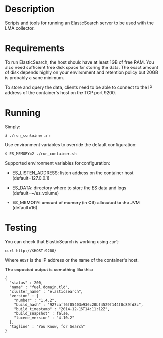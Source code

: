# Description

Scripts and tools for running an ElasticSearch server to be used with the LMA
collector.

# Requirements

To run ElasticSearch, the host should have at least 1GB of free RAM. You also
need sufficient free disk space for storing the data. The exact amount of disk
depends highly on your environment and retention policy but 20GB is probably a
sane minimum.

To store and query the data, clients need to be able to connect to the IP
address of the container's host on the TCP port 9200.

# Running

Simply:

```
$ ./run_container.sh
```

Use environment variables to override the default configuration:

```
$ ES_MEMORY=2 ./run_container.sh
```

Supported environment variables for configuration:

* ES_LISTEN_ADDRESS: listen address on the container host (default=127.0.0.1)

* ES_DATA: directory where to store the ES data and logs (default=~/es_volume)

* ES_MEMORY: amount of memory (in GB) allocated to the JVM (default=16)

# Testing

You can check that ElasticSearch is working using `curl`:

```
curl http://$HOST:9200/
```

Where `HOST` is the IP address or the name of the container's host.

The expected output is something like this:

```
{
  "status" : 200,
  "name" : "fuel.domain.tld",
  "cluster_name" : "elasticsearch",
  "version" : {
    "number" : "1.4.2",
    "build_hash" : "927caff6f05403e936c20bf4529f144f0c89fd8c",
    "build_timestamp" : "2014-12-16T14:11:12Z",
    "build_snapshot" : false,
    "lucene_version" : "4.10.2"
  },
  "tagline" : "You Know, for Search"
}
```
